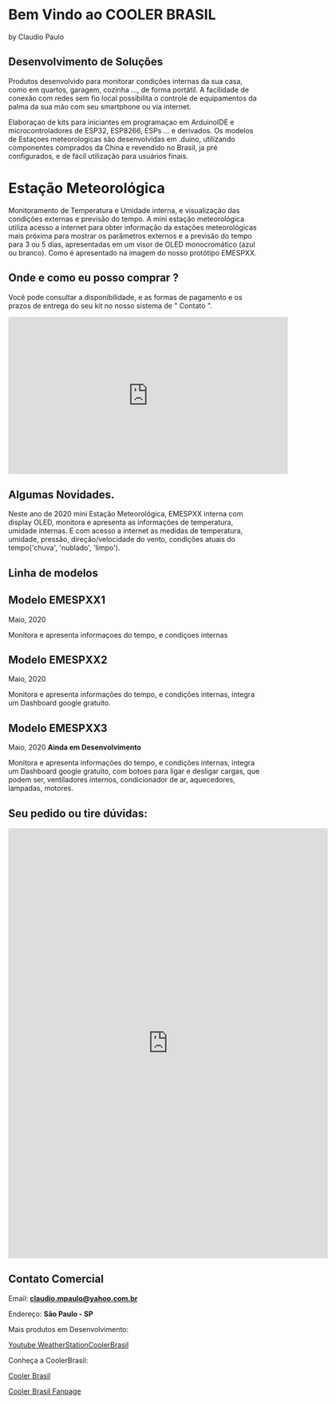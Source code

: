 # Bem Vindo ao COOLER BRASIL 
by Claudio Paulo


## Desenvolvimento de Soluções

Produtos desenvolvido para monitorar condições internas da sua casa, como em quartos, garagem, cozinha ..., de forma portátil. A facilidade de conexão com redes sem fio local possibilita o controle de equipamentos da palma da sua mão com seu smartphone ou via internet.

Elaboraçao de kits para iniciantes em programaçao em ArduinoIDE e microcontroladores de ESP32, ESP8266, ESPs ... e derivados. Os modelos de Estaçoes meteorologicas são desenvolvidas em .duino, utilizando componentes comprados da China e revendido no Brasil, ja pré configurados, e de fácil utilização para usuários finais. 

# Estação Meteorológica

Monitoramento de Temperatura e Umidade interna, e visualização das condições externas e previsão do tempo.
A mini estação meteorológica utiliza acesso a internet para obter informação da estações meteorológicas mais próxima para mostrar os parâmetros externos e a previsão do tempo para 3 ou 5 dias, apresentadas em um visor de OLED monocromático (azul ou branco). Como é apresentado na imagem do nosso protótipo EMESPXX.

## Onde e como eu posso comprar ?

Você pode consultar a disponibilidade, e as formas de pagamento e os prazos de entrega do seu kit no nosso sistema de " Contato ". 


<div class="iframe_container">
<iframe width="560" height="315" src="https://www.youtube.com/embed/i0FodG6l0GY" frameborder="0" allow="accelerometer; autoplay; encrypted-media; gyroscope; picture-in-picture" allowfullscreen></iframe>
</div>

## Algumas Novidades.

Neste ano de 2020
mini Estação Meteorológica, EMESPXX interna com display OLED, monitora e apresenta as informações de temperatura, umidade internas. E com acesso a internet as medidas de temperatura, umidade, pressão, direção/velocidade do vento, condições atuais do tempo('chuva', 'nublado', 'limpo').

## Linha de modelos

## Modelo EMESPXX1  
Maio, 2020

Monitora e apresenta informaçoes do tempo, e condiçoes internas


## Modelo EMESPXX2  
Maio, 2020

Monitora e apresenta informações do tempo, e condições internas, integra um Dashboard google gratuito.


## Modelo EMESPXX3 
Maio, 2020
**Ainda em Desenvolvimento**

Monitora e apresenta informações do tempo, e condições internas, integra um Dashboard google gratuito, com botoes para ligar e desligar cargas, que podem ser, ventiladores internos, condicionador de ar, aquecedores, lampadas, motores.  

## Seu pedido ou tire dúvidas:
<div class="iframe_container">
<iframe src="https://docs.google.com/forms/d/e/1FAIpQLSd6XfJ4M-Qr7wGRX7Kzp9OynsMyoQZriJtJ8zAs70Hu6UiCwg/viewform?embedded=true" width="640" height="862" frameborder="0" marginheight="0" marginwidth="0">Carregando…</iframe>
</div>

## Contato  Comercial

Email:  **claudio.mpaulo@yahoo.com.br**

Endereço:  **São Paulo - SP**

Mais produtos em Desenvolvimento:

[Youtube WeatherStationCoolerBrasil](https://youtu.be/i0FodG6l0GY)

Conheça a CoolerBrasil:

[Cooler Brasil](https://cmpaulo.github.io/CoolerBrasil/)

[Cooler Brasil Fanpage](https://www.facebook.com/coolerbrasil)

<!-- Redes Sociais
[YouTube ](http://www.youtube.com/playlist?list=PLqEFiOKZ21ZovttQ_qdfj_-LBdRUhM4Lx) -->